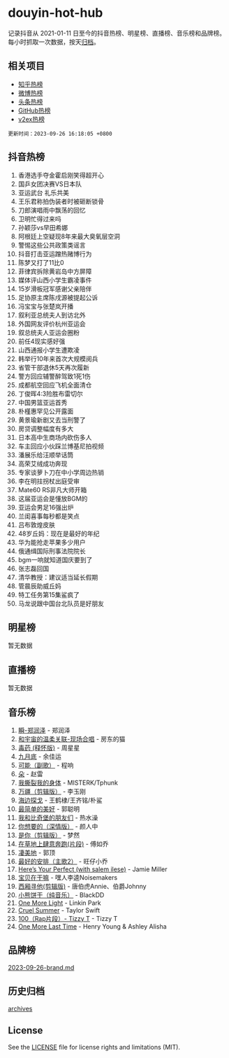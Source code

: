 # douyin-hot-hub

记录抖音从 2021-01-11 日至今的抖音热榜、明星榜、直播榜、音乐榜和品牌榜。每小时抓取一次数据，按天[归档](archives)。

## 相关项目

- [知乎热榜](https://github.com/lonnyzhang423/zhihu-hot-hub)
- [微博热榜](https://github.com/lonnyzhang423/weibo-hot-hub)
- [头条热榜](https://github.com/lonnyzhang423/toutiao-hot-hub)
- [GitHub热榜](https://github.com/lonnyzhang423/github-hot-hub)
- [v2ex热榜](https://github.com/lonnyzhang423/v2ex-hot-hub)


`更新时间：2023-09-26 16:18:05 +0800`

## 抖音热榜

1. 香港选手夺金霍启刚笑得超开心
1. 国乒女团决赛VS日本队
1. 亚运武台 礼乐共美
1. 王乐君称拍伪装者时被砸断锁骨
1. 刀郎演唱雨中飘荡的回忆
1. 卫明忙得过来吗
1. 孙颖莎vs早田希娜
1. 阿根廷上空疑现8年来最大臭氧层空洞
1. 警惕这些公共政策类谣言
1. 抖音打击亚运蹭热赌博行为
1. 陈梦又打了11比0
1. 菲律宾拆除黄岩岛中方屏障
1. 媒体评山西小学生霸凌事件
1. 15岁滑板冠军感谢父亲陪伴
1. 足协原主席陈戌源被提起公诉
1. 冯宝宝与张楚岚开播
1. 叙利亚总统夫人到访北外
1. 外国网友评价杭州亚运会
1. 叙总统夫人亚运会圈粉
1. 前任4现实感好强
1. 山西通报小学生遭欺凌
1. 韩举行10年来首次大规模阅兵
1. 省管干部退休5天再次履新
1. 警方回应辅警醉驾致1死1伤
1. 成都航空回应飞机全面清仓
1. 丁俊晖4:3险胜布雷切尔
1. 中国男篮亚运首秀
1. 朴槿惠罕见公开露面
1. 黄景瑜新剧又去当刑警了
1. 房贷调整幅度有多大
1. 日本高中生商场内砍伤多人
1. 车主回应小伙踩兰博基尼拍视频
1. 潘展乐给汪顺举话筒
1. 高荣艾绒成功奔现
1. 专家谈萝卜刀在中小学周边热销
1. 李在明拄拐杖出庭受审
1. Mate60 RS非凡大师开箱
1. 这届亚运会是懂放BGM的
1. 亚运会男足16强出炉
1. 兰闺喜事每秒都是笑点
1. 吕布敦煌皮肤
1. 48岁丘妈：现在是最好的年纪
1. 华为能抢走苹果多少用户
1. 俄通缉国际刑事法院院长
1. bgm一响就知道国庆要到了
1. 张志磊回国
1. 清华教授：建议适当延长假期
1. 管晨辰助威丘妈
1. 特工任务第15集鲨疯了
1. 马龙说跟中国台北队员是好朋友

## 明星榜

暂无数据

## 直播榜

暂无数据

## 音乐榜

1. [瞬-郑润泽](https://sf3-cdn-tos.douyinstatic.com/obj/tos-cn-ve-2774/oYXHIohzvbNAzBhHgyksWpRM4bfkDsBdBDAynw) - 郑润泽
1. [和宇宙的温柔关联-现场合唱](https://sf6-cdn-tos.douyinstatic.com/obj/tos-cn-ve-2774/o0hONGDYQBgk0e5bqDeQOonVmncA6tC2nBwZLT) - 房东的猫
1. [毒药 (释怀版)](https://sf6-cdn-tos.douyinstatic.com/obj/tos-cn-ve-2774/oYILMEAzspdZBIzy4frJNB8ZHPHWAhiwowd4Ad) - 周星星
1. [九月底](https://sf6-cdn-tos.douyinstatic.com/obj/tos-cn-ve-2774/oMfewG4PDTFhF8iz3OGQ7ABH5i6fCgnMaoCbzZ) - 余佳运
1. [可能（副歌）](https://sf6-cdn-tos.douyinstatic.com/obj/tos-cn-ve-2774/cde1731888894259b333569393c2fb51) - 程响
1. [朵](https://sf3-cdn-tos.douyinstatic.com/obj/tos-cn-ve-2774/932f5bdfcd7c47b880525e92ab8a4999) - 赵雷
1. [我撕裂我的身体](https://sf6-cdn-tos.douyinstatic.com/obj/tos-cn-ve-2774/o0cWZzf7vIzpjLQBHPXwtFhMxYUvsP8AoC8EgA) - MISTERK/Tphunk
1. [万疆（剪辑版）](https://sf3-cdn-tos.douyinstatic.com/obj/tos-cn-ve-2774/ooG7oVgFlDTelKCjCsTTobQvbdtj1BBQXnfZd8) - 李玉刚
1. [海边探戈](https://sf3-cdn-tos.douyinstatic.com/obj/tos-cn-ve-2774/os9gE0VQCGqt6VQkZDyBBYvfSDY0QFe3vVmubn) - 王鹤棣/王齐铭/朴鲨
1. [最简单的美好](https://sf3-cdn-tos.douyinstatic.com/obj/tos-cn-ve-2774/a3623594908d4f208709c19c9584f981) - 郭聪明
1. [我和比奇堡的朋友们](https://sf3-cdn-tos.douyinstatic.com/obj/tos-cn-ve-2774/f0505db981ea4a6d91453a15924a82aa) - 热水澡
1. [你想要的（深情版）](https://sf3-cdn-tos.douyinstatic.com/obj/tos-cn-ve-2774/oIMnk8GFpoYUtBP39qsBLeMCDPQxxYcI4gbeZS) - 颜人中
1. [是你（剪辑版）](https://sf6-cdn-tos.douyinstatic.com/obj/tos-cn-ve-2774/46019dae783c4c969944217fe1cfafc4) - 梦然
1. [在草地上肆意奔跑(片段)](https://sf6-cdn-tos.douyinstatic.com/obj/tos-cn-ve-2774/8831d494742f45dabdfa8adb8b817259) - 傅如乔
1. [凄美地](https://sf3-cdn-tos.douyinstatic.com/obj/tos-cn-ve-2774/oshF4RgFMhmTSa4jCaHNUXI0NetFtBBQBzBZdf) - 郭顶
1. [最好的安排（主歌2）](https://sf6-cdn-tos.douyinstatic.com/obj/tos-cn-ve-2774/oMMZX1DuHpMwgoDztBmZswgQnbCeeANZxBHkFY) - 旺仔小乔
1. [Here’s Your Perfect (with salem ilese)](https://sf6-cdn-tos.douyinstatic.com/obj/tos-cn-ve-2774/076b1576c6c546598f803fe53da388a7) - Jamie Miller
1. [宝贝在干嘛](https://sf6-cdn-tos.douyinstatic.com/obj/tos-cn-ve-2774/okW4hBCfJI5B2ZEgTCtikhMW7IafzNrBQIYkpJ) - 嘿人李逵Noisemakers
1. [西厢寻他(剪辑版)](https://sf6-cdn-tos.douyinstatic.com/obj/tos-cn-ve-2774/oUsAVfAQKlRNxEv5qxvIB8o5qmIWUcXbzJKJhw) - 唐伯虎Annie、伯爵Johnny
1. [小熊饼干（纯音乐）](https://sf3-cdn-tos.douyinstatic.com/obj/tos-cn-ve-2774/c25d7893334c4ded99a2ae09f9e2a7d6) - BlackDD
1. [One More Light](https://sf3-cdn-tos.douyinstatic.com/obj/tos-cn-ve-2774/okIBCInhecoGOE5h6ZvqCBYtfXCIMQEbgkRKgD) - Linkin Park
1. [Cruel Summer](https://sf6-cdn-tos.douyinstatic.com/obj/tos-cn-ve-2774/b35ad770e6d4495abefaa493fa46b555) - Taylor Swift
1. [100（Rap片段）- Tizzy T](https://sf3-cdn-tos.douyinstatic.com/obj/tos-cn-ve-2774/f3d21de5ab834c0f9bb7443c06f73d04) - Tizzy T
1. [One More Last Time](https://sf3-cdn-tos.douyinstatic.com/obj/tos-cn-ve-2774/oAzTlo0LUAdCAIhjktsKWcLAEUKmZwGcOoB1fy) - Henry Young & Ashley Alisha

## 品牌榜

[2023-09-26-brand.md](archives/2023-09-26-brand.md)

## 历史归档

[archives](archives)

## License

See the [LICENSE](LICENSE) file for license rights and limitations (MIT).
